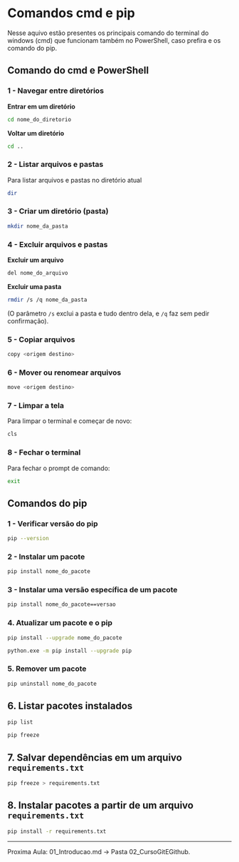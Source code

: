 # Comandos cmd e pip

Nesse aquivo estão presentes os principais comando do terminal do windows (cmd) que funcionam também no PowerShell, caso prefira e os comando do pip. 

## Comando do cmd e PowerShell


### 1 -  Navegar entre diretórios

 **Entrar em um diretório**

  ```bash
  cd nome_do_diretorio

  ```
**Voltar um diretório**

  ```bash
  cd ..
  ```

### 2 - Listar arquivos e pastas

Para listar arquivos e pastas no diretório atual

```bash
dir
```

### 3 - Criar um diretório (pasta)

```bash
mkdir nome_da_pasta
```

### 4 - Excluir arquivos e pastas

**Excluir um arquivo**

  ```bash
  del nome_do_arquivo
  ```

**Excluir uma pasta**

  ```bash
  rmdir /s /q nome_da_pasta
  ```
  (O parâmetro `/s` exclui a pasta e tudo dentro dela, e `/q` faz sem pedir confirmação).

### 5 - Copiar arquivos
```bash
copy <origem destino>
```

### 6 - Mover ou renomear arquivos

```bash
move <origem destino>
```

### 7 - Limpar a tela

Para limpar o terminal e começar de novo:

```bash
cls
```

### 8 - Fechar o terminal

Para fechar o prompt de comando:

```bash
exit
```

## Comandos do pip

### 1 - Verificar versão do pip

```bash
pip --version
```

### 2 - Instalar um pacote

```bash
pip install nome_do_pacote
```

### 3 - Instalar uma versão específica de um pacote

```bash
pip install nome_do_pacote==versao
```

### 4. Atualizar um pacote e o pip

```bash
pip install --upgrade nome_do_pacote
```

```bash
python.exe -m pip install --upgrade pip
```

### 5. Remover um pacote

```bash
pip uninstall nome_do_pacote
```

## 6. Listar pacotes instalados

```bash
pip list
```

```bash
pip freeze
```

## 7. Salvar dependências em um arquivo `requirements.txt`

```bash
pip freeze > requirements.txt
```
## 8. Instalar pacotes a partir de um arquivo `requirements.txt`

```bash
pip install -r requirements.txt
```
---
Proxima Aula: 01_Introducao.md -> Pasta 02_CursoGitEGithub.
